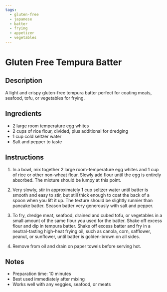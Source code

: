 ```yaml
---
tags:
  - gluten-free
  - japanese
  - batter
  - frying
  - appetizer
  - vegetables
---
```


# Gluten Free Tempura Batter

## Description

A light and crispy gluten-free tempura batter perfect for coating meats, seafood, tofu, or vegetables for frying.

## Ingredients

- 2 large room temperature egg whites
- 2 cups of rice flour, divided, plus additional for dredging
- 1 cup cold seltzer water
- Salt and pepper to taste

## Instructions

1. In a bowl, mix together 2 large room-temperature egg whites and 1 cup of rice or other non-wheat flour.
Slowly add flour until the egg is entirely absorbed. The mixture should be lumpy at this point.

2. Very slowly, stir in approximately 1 cup seltzer water until batter is smooth and easy to stir,
but still thick enough to coat the back of a spoon when you lift it up.
The texture should be slightly runnier than pancake batter.
Season batter very generously with salt and pepper.

3. To fry, dredge meat, seafood, drained and cubed tofu,
or vegetables in a small amount of the same flour you used for the batter.
Shake off excess flour and dip in tempura batter.
Shake off excess batter and fry in a neutral-tasting high-heat frying oil,
such as canola, corn, safflower, peanut, or sunflower, until batter is golden-brown on all sides.

4. Remove from oil and drain on paper towels before serving hot.

## Notes

- Preparation time: 10 minutes
- Best used immediately after mixing
- Works well with any veggies, seafood, or meats
